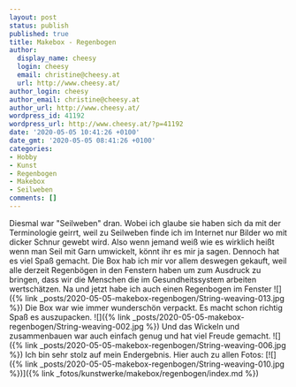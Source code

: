 ```yaml
---
layout: post
status: publish
published: true
title: Makebox - Regenbogen
author:
  display_name: cheesy
  login: cheesy
  email: christine@cheesy.at
  url: http://www.cheesy.at/
author_login: cheesy
author_email: christine@cheesy.at
author_url: http://www.cheesy.at/
wordpress_id: 41192
wordpress_url: http://www.cheesy.at/?p=41192
date: '2020-05-05 10:41:26 +0100'
date_gmt: '2020-05-05 08:41:26 +0100'
categories:
- Hobby
- Kunst
- Regenbogen
- Makebox
- Seilweben
comments: []
---
```

Diesmal war "Seilweben" dran. Wobei ich glaube sie haben sich da mit der Terminologie geirrt, weil zu Seilweben finde ich im Internet nur Bilder wo mit dicker Schnur gewebt wird. Also wenn jemand weiß wie es wirklich heißt wenn man Seil mit Garn umwickelt, könnt ihr es mir ja sagen.
Dennoch hat es viel Spaß gemacht. Die Box hab ich mir vor allem deswegen gekauft, weil alle derzeit Regenbögen in den Fenstern haben um zum Ausdruck zu bringen, dass wir die Menschen die im Gesundheitssystem arbeiten wertschätzen. Na und jetzt habe ich auch einen Regenbogen im Fenster
![]({% link _posts/2020-05-05-makebox-regenbogen/String-weaving-013.jpg %})
Die Box war wie immer wunderschön verpackt. Es macht schon richtig Spaß es auszupacken.
![]({% link _posts/2020-05-05-makebox-regenbogen/String-weaving-002.jpg %})
Und das Wickeln und zusammenbauen war auch einfach genug und hat viel Freude gemacht.
![]({% link _posts/2020-05-05-makebox-regenbogen/String-weaving-006.jpg %})
Ich bin sehr stolz auf mein Endergebnis. Hier auch zu allen Fotos:
[![]({% link _posts/2020-05-05-makebox-regenbogen/String-weaving-010.jpg %})]({% link _fotos/kunstwerke/makebox/regenbogen/index.md %})
